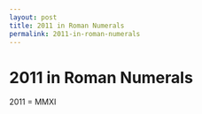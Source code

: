 ```yaml
---
layout: post
title: 2011 in Roman Numerals
permalink: 2011-in-roman-numerals
---
```


# 2011 in Roman Numerals

2011 = MMXI
